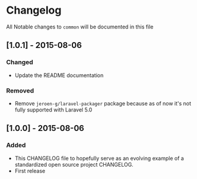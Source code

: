 # Changelog

All Notable changes to `common` will be documented in this file

## [1.0.1] - 2015-08-06
### Changed
- Update the README documentation

### Removed
- Remove `jeroen-g/laravel-packager` package because as of now it's not fully supported with Laravel 5.0

## [1.0.0] - 2015-08-06
### Added
- This CHANGELOG file to hopefully serve as an evolving example of a standardized open source project CHANGELOG.
- First release

